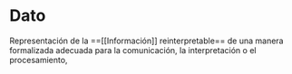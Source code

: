 # Dato

Representación de la ==[[Información]] reinterpretable== de una manera formalizada adecuada para la comunicación, la interpretación o el procesamiento,
